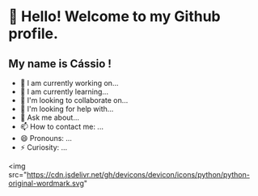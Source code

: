 # 👋 Hello! Welcome to my Github profile.
## My name is Cássio !


- 🔭 I am currently working on...
- 🌱 I am currently learning...
- 👯 I'm looking to collaborate on...
- 🤔 I'm looking for help with...
- 💬 Ask me about...
- 📫 How to contact me: ...
- 😄 Pronouns: ...
- ⚡ Curiosity: ...

<img src="https://cdn.jsdelivr.net/gh/devicons/devicon/icons/python/python-original-wordmark.svg"
